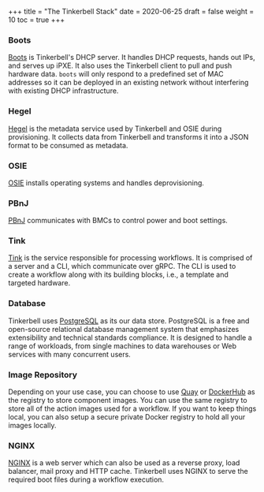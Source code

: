 +++
title = "The Tinkerbell Stack"
date = 2020-06-25
draft = false
weight = 10
toc = true
+++

### Boots

[Boots](https://github.com/tinkerbell/boots) is Tinkerbell's DHCP server. It handles DHCP requests, hands out IPs, and serves up iPXE.
It also uses the Tinkerbell client to pull and push hardware data.
`boots` will only respond to a predefined set of MAC addresses so it can be deployed in an existing network without interfering with existing DHCP infrastructure.

### Hegel

[Hegel](https://github.com/tinkerbell/hegel) is the metadata service used by Tinkerbell and OSIE during provisioning.
It collects data from Tinkerbell and transforms it into a JSON format to be consumed as metadata.

### OSIE

[OSIE]() installs operating systems and handles deprovisioning.

### PBnJ

[PBnJ]() communicates with BMCs to control power and boot settings.

### Tink

[Tink]() is the service responsible for processing workflows.
It is comprised of a server and a CLI, which communicate over gRPC.
The CLI is used to create a workflow along with its building blocks, i.e., a template and targeted hardware.

### Database

Tinkerbell uses [PostgreSQL](https://www.postgresql.org/) as its our data store. PostgreSQL is a free and open-source relational database management system that emphasizes extensibility and technical standards compliance. It is designed to handle a range of workloads, from single machines to data warehouses or Web services with many concurrent users.

### Image Repository

Depending on your use case, you can choose to use [Quay](https://quay.io/) or [DockerHub](https://hub.docker.com/) as the registry to store component images. You can use the same registry to store all of the action images used for a workflow. If you want to keep things local, you can also setup a secure private Docker registry to hold all your images locally.

### NGINX

[NGINX](https://www.nginx.com/) is a web server which can also be used as a reverse proxy, load balancer, mail proxy and HTTP cache.
Tinkerbell uses NGINX to serve the required boot files during a workflow execution.
